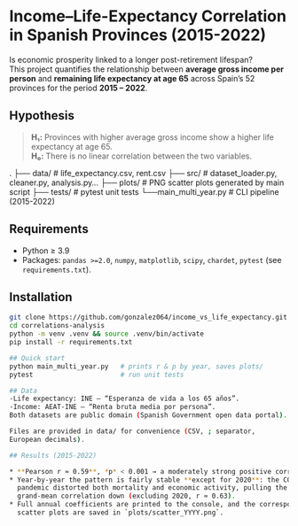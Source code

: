# Income–Life-Expectancy Correlation in Spanish Provinces (2015-2022)

Is economic prosperity linked to a longer post-retirement lifespan?  
This project quantifies the relationship between **average gross income
per person** and **remaining life expectancy at age 65** across Spain’s
52 provinces for the period **2015 – 2022**.

## Hypothesis
> **H₁:** Provinces with higher average gross income show a higher
> life expectancy at age 65.  
> **H₀:** There is no linear correlation between the two variables.

.
├── data/ # life_expectancy.csv, rent.csv
├── src/ # dataset_loader.py, cleaner.py, analysis.py…
├── plots/ # PNG scatter plots generated by main script
├── tests/ # pytest unit tests
└──main_multi_year.py # CLI pipeline (2015-2022)

## Requirements
* Python ≥ 3.9  
* Packages: `pandas >=2.0`, `numpy`, `matplotlib`, `scipy`, `chardet`,
  `pytest` (see `requirements.txt`).

## Installation
```bash
git clone https://github.com/gonzalez064/income_vs_life_expectancy.git
cd correlations-analysis
python -m venv .venv && source .venv/bin/activate
pip install -r requirements.txt

## Quick start
python main_multi_year.py   # prints r & p by year, saves plots/
pytest                      # run unit tests

## Data
-Life expectancy: INE – “Esperanza de vida a los 65 años”.
-Income: AEAT-INE – “Renta bruta media por persona”.
Both datasets are public domain (Spanish Government open data portal).

Files are provided in data/ for convenience (CSV, ; separator,
European decimals).

## Results (2015-2022)

* **Pearson r ≈ 0.59**, *p* < 0.001 → a moderately strong positive correlation overall.  
* Year-by-year the pattern is fairly stable **except for 2020**: the COVID-19
  pandemic distorted both mortality and economic activity, pulling the
  grand-mean correlation down (excluding 2020, r ≈ 0.63).  
* Full annual coefficients are printed to the console, and the corresponding
  scatter plots are saved in `plots/scatter_YYYY.png`.
